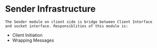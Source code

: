 # Sender Infrastructure
    The Sender module on client side is bridge between Client Interface and socket interface. Responsiblities of this module is:
- Client Initiation
- Wrapping Messages
